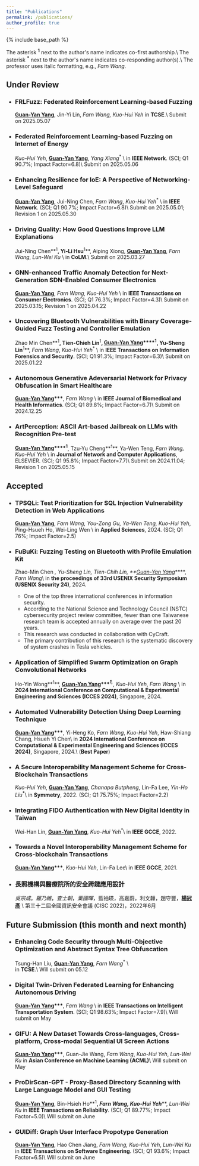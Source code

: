 ```yaml
---
title: "Publications"
permalink: /publications/
author_profile: true
---
```



<!-- Welcome to collaborate on research. -->

<!-- {% if site.author.googlescholar %}
  <div class="wordwrap">You can find most of my articles on <a href="{{site.author.googlescholar}}">my Google Scholar profile</a>.</div>
{% endif %} -->

{% include base_path %}

The asterisk **<sup>1</sup>** next to the author's name indicates co-first authorship.\\
The asterisk **<sup>*</sup>** next to the author's name indicates co-responding author(s).\\
The professor uses italic formatting, e.g., *Farn Wang*.


## Under Review

<!-- - ### A Unified Formal Analysis Framework for AI-enabled Systems  
  **<u>Guan-Yan Yang</u>****<sup>*</sup>**, _Farn Wang_ \\
  in **ACM Transactions on Privacy and Security**, 2025 -->

- ### FRLFuzz: Federated Reinforcement Learning-based Fuzzing
  **<u>Guan-Yan Yang</u>**, Jin-Yi Lin, _Farn Wang_<sup>*</sup>, _Kuo-Hui Yeh_<sup>*</sup>
  in **TCSE**.\\
  Submit on 2025.05.07

- ### Federated Reinforcement Learning-based Fuzzing on Internet of Energy
  _Kuo-Hui Yeh_, **<u>Guan-Yan Yang</u>**, _Yang Xiang_<sup>*</sup>  \\
  in **IEEE Network**.
  (SCI; Q1 90.7%; Impact Factor=6.8)\\
  Submit on 2025.05.06

- ### Enhancing Resilience for IoE: A Perspective of Networking-Level Safeguard
  **<u>Guan-Yan Yang</u>**, Jui-Ning Chen, _Farn Wang_, _Kuo-Hui Yeh_<sup>*</sup> \\
  in **IEEE Network**.
  (SCI; Q1 90.7%; Impact Factor=6.8)\\
  Submit on 2025.05.01; Revision 1 on 2025.05.30 

- ### Driving Quality: How Good Questions Improve LLM Explanations  
  Jui-Ning Chen**<sup>1</sup>**, Yi-Li Hsu**<sup>1</sup>**, Aiping Xiong, **<u>Guan-Yan Yang</u>**, _Farn Wang_, _Lun-Wei Ku_ \\
  in **CoLM**.\\
  Submit on 2025.03.27

- ### GNN-enhanced Traffic Anomaly Detection for Next-Generation SDN-Enabled Consumer Electronics
  **<u>Guan-Yan Yang</u>**, _Farn Wang_<sup>*</sup>, _Kuo-Hui Yeh_<sup>*</sup> \\
  in **IEEE Transactions on Consumer Electronics**.
  (SCI; Q1 76.3%; Impact Factor=4.3)\\
  Submit on 2025.03.15; Revision 1 on 2025.04.22

- ### Uncovering Bluetooth Vulnerabilities with Binary Coverage-Guided Fuzz Testing and Controller Emulation
  Zhao Min Chen**<sup>1</sup>**, Tien-Chieh Lin**<sup>1</sup>**, **<u>Guan-Yan Yang</u>****<sup>1</sup>**, Yu-Sheng Lin**<sup>1</sup>**, _Farn Wang_, _Kuo-Hui Yeh_<sup>*</sup> \\
  in **IEEE Transactions on Information Forensics and Security**.
  (SCI; Q1 91.3%; Impact Factor=6.3)\\
  Submit on 2025.01.22

- ### Autonomous Generative Adeversarial Network for Privacy Obfuscation in Smart Healthcare
  **<u>Guan-Yan Yang</u>****<sup>*</sup>**, _Farn Wang_ \\
  in **IEEE Journal of Biomedical and Health Informatics**.
  (SCI; Q1 89.8%; Impact Factor=6.7)\\
  Submit on 2024.12.25

- ### ArtPerception: ASCII Art-based Jailbreak on LLMs with Recognition Pre-test
  **<u>Guan-Yan Yang</u>****<sup>1</sup>**, Tzu-Yu Cheng**<sup>1</sup>**, Ya-Wen Teng, _Farn Wang_<sup>*</sup>, _Kuo-Hui Yeh_<sup>*</sup> \\
  in **Journal of Network and Computer Applications**, ELSEVIER.
  (SCI; Q1 95.8%; Impact Factor=7.7)\\
  Submit on 2024.11.04; Revision 1 on 2025.05.15


## Accepted

- ### TPSQLi: Test Prioritization for SQL Injection Vulnerability Detection in Web Applications

  **<u>Guan-Yan Yang</u>**, _Farn Wang_<sup>*</sup>, You-Zong Gu, Ya-Wen Teng, _Kuo-Hui Yeh_<sup>*</sup>, Ping-Hsueh Ho, Wei-Ling Wen \\
  in **Applied Sciences**, 2024.
  (SCI; Q1 76%; Impact Factor=2.5)

- ### FuBuKi: Fuzzing Testing on Bluetooth with Profile Emulation Kit

  Zhao-Min Chen<sup>*</sup> , Yu-Sheng Lin, Tien-Chih Lin, **<u>Guan-Yan Yang</u>****<sup>*</sup>**, _Farn Wang_\\
  in **the proceedings of 33rd USENIX Security Symposium (USENIX Security 24)**, 2024.
  - One of the top three international conferences in information security.
  - According to the National Science and Technology Council (NSTC) cybersecurity project review committee, fewer than one Taiwanese research team is accepted annually on average over the past 20 years.
  - This research was conducted in collaboration with CyCraft.
  - The primary contribution of this research is the systematic discovery of system crashes in Tesla vehicles.

- ### Application of Simplified Swarm Optimization on Graph Convolutional Networks

  Ho-Yin Wong**<sup>1</sup>**, **<u>Guan-Yan Yang</u>****<sup>1,*</sup>**, _Kuo-Hui Yeh_, _Farn Wang_ \\
  in **2024 International Conference on Computational & Experimental Engineering and Sciences (ICCES 2024)**, Singapore, 2024.


- ### Automated Vulnerability Detection Using Deep Learning Technique

  **<u>Guan-Yan Yang</u>****<sup>*</sup>**, Yi-Heng Ko, _Farn Wang_, _Kuo-Hui Yeh_, Haw-Shiang Chang, Hsueh Yi Chen\\
  in **2024 International Conference on Computational & Experimental Engineering and Sciences (ICCES 2024)**, Singapore, 2024.\\
  (**Best Paper**)

- ### A Secure Interoperability Management Scheme for Cross-Blockchain Transactions

  _Kuo-Hui Yeh_, **<u>Guan-Yan Yang</u>**, _Chanapa Butpheng_, Lin-Fa Lee, _Yin-Ho Liu_**<sup>*</sup>**\\
  in **Symmetry**, 2022.
  (SCI; Q1 75.75%; Impact Factor=2.2)

- ### Integrating FIDO Authentication with New Digital Identity in Taiwan

  Wei-Han Lin, **<u>Guan-Yan Yang</u>**, _Kuo-Hui Yeh_<sup>*</sup>\\
  in **IEEE GCCE**, 2022.

- ### Towards a Novel Interoperability Management Scheme for Cross-blockchain Transactions

  **<u>Guan-Yan Yang</u>****<sup>*</sup>**, _Kuo-Hui Yeh_, Lin-Fa Lee\\
  in **IEEE GCCE**, 2021.

- ### 長照機構與醫療院所的安全跨鏈應用設計  
  _吳宗成_，_羅乃維_，_查士朝_，_葉國暉_，藍袖瑛，高嘉蔚，利文韡，趙守豐，**<u>楊冠彥</u>** \\
  第三十二屆全國資訊安全會議 (CISC 2022)，2022年6月


## Future Submission (this month and next month)

- ### Enhancing Code Security through Multi-Objective Optimization and Abstract Syntax Tree Obfuscation  
  Tsung-Han Liu, **<u>Guan-Yan Yang</u>**, _Farn Wang_<sup>*</sup> \\  
  in **TCSE**.\\
  Will submit on 05.12

- ### Digital Twin-Driven Federated Learning for Enhancing Autonomous Driving
  **<u>Guan-Yan Yang</u>****<sup>*</sup>**, _Farn Wang_ \\
  in **IEEE Transactions on Intelligent Transportation System**.
  (SCI; Q1 98.63%; Impact Factor=7.9)\\
  Will submit on May

- ### GIFU: A New Dataset Towards Cross-languages, Cross-platform, Cross-modal Sequential UI Screen Actions
  **<u>Guan-Yan Yang</u>****<sup>*</sup>**, Guan-Jie Wang, _Farn Wang_, _Kuo-Hui Yeh_, _Lun-Wei Ku_
  in **Asian Conference on Machine Learning (ACML)**\\
  Will submit on May

- ### ProDirScan-GPT - Proxy-Based Directory Scanning with Large Language Model and GUI Testing
  **<u>Guan-Yan Yang</u>**, Bin-Hsieh Ho**<sup>1</sup>**, _Farn Wang_**<sup>*</sup>**, _Kuo-Hui Yeh_**<sup>*</sup>**, _Lun-Wei Ku_
  in **IEEE Transactions on Reliability**.
  (SCI; Q1 89.77%; Impact Factor=5.0)\\
  Will submit on June

- ### GUIDiff: Graph User Interface Propotype Generation
  **<u>Guan-Yan Yang</u>**, Hao Chen Jiang, _Farn Wang_<sup>*</sup>, _Kuo-Hui Yeh_<sup>*</sup>, _Lun-Wei Ku_
  in **IEEE Transactions on Software Engineering**.
  (SCI; Q1 93.6%; Impact Factor=6.5)\\
  Will submit on June
